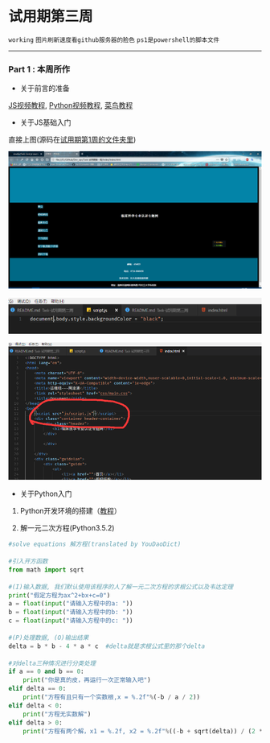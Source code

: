 # 试用期第三周

`working` `图片刷新速度看github服务器的脸色` `ps1是powershell的脚本文件`

---

### Part 1 : 本周所作

- 关于前言的准备

[JS视频教程](https://www.imooc.com/learn/36), [Python视频教程](https://www.icourse163.org/learn/BIT-268001?tid=1002788003#/learn/announce), [菜鸟教程](https://www.runoob.com/)

- 关于JS基础入门

直接上图(源码在[试用期第1周的文件夹里](https://github.com/Mark-ThinkPad/Dev_ops/tree/master/Task-%E8%AF%95%E7%94%A8%E6%9C%9F%E7%AC%AC1%E5%91%A8))

![1](https://github.com/Mark-ThinkPad/Dev_ops/blob/master/Task-%E8%AF%95%E7%94%A8%E6%9C%9F%E7%AC%AC3%E5%91%A8/screenshot/1.png)

![2](https://github.com/Mark-ThinkPad/Dev_ops/blob/master/Task-%E8%AF%95%E7%94%A8%E6%9C%9F%E7%AC%AC3%E5%91%A8/screenshot/2.png)

![3](https://github.com/Mark-ThinkPad/Dev_ops/blob/master/Task-%E8%AF%95%E7%94%A8%E6%9C%9F%E7%AC%AC3%E5%91%A8/screenshot/3.png)

- 关于Python入门

1. Python开发环境的搭建（[教程](https://blog.csdn.net/u010159842/article/details/55260204)）

2. 解一元二次方程(Python3.5.2)

```python
#solve equations 解方程(translated by YouDaoDict)

#引入开方函数
from math import sqrt

#(I)输入数据, 我们默认使用该程序的人了解一元二次方程的求根公式以及韦达定理
print("假定方程为ax^2+bx+c=0")
a = float(input("请输入方程中的a: "))
b = float(input("请输入方程中的b: "))
c = float(input("请输入方程中的c: "))

#(P)处理数据, (O)输出结果
delta = b * b - 4 * a * c  #delta就是求根公式里的那个delta

#对delta三种情况进行分类处理
if a == 0 and b == 0:
    print("你是真的皮，再运行一次正常输入吧")
elif delta == 0:
    print("方程有且只有一个实数根,x = %.2f"%(-b / a / 2))
elif delta < 0:
    print("方程无实数解")
elif delta > 0:
    print("方程有两个解，x1 = %.2f, x2 = %.2f"%((-b + sqrt(delta)) / (2 * a),(-b - sqrt(delta)) / (2 * a)))
```